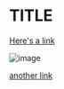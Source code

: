 # TITLE

 [Here's a link](https://thislinkhas.com)

 ![image](image.jpeg)

 [another link](something.html)

